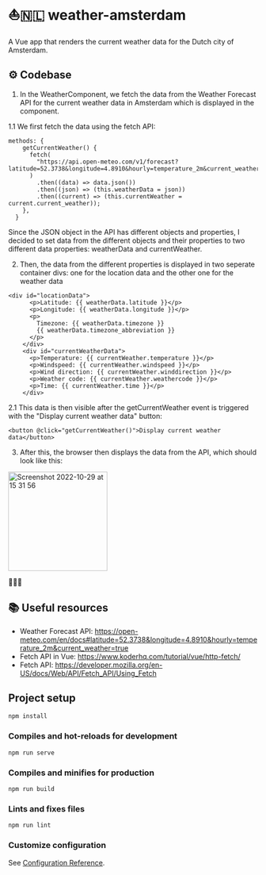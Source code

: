 # ⛵🇳🇱 weather-amsterdam

A Vue app that renders the current weather data for the Dutch city of Amsterdam.

## ⚙️ Codebase

1. In the WeatherComponent, we fetch the data from the Weather Forecast API for the current weather data in Amsterdam which is displayed in the component.

1.1 We first fetch the data using the fetch API:

```
methods: {
    getCurrentWeather() {
      fetch(
        "https://api.open-meteo.com/v1/forecast?latitude=52.3738&longitude=4.8910&hourly=temperature_2m&current_weather=true"
      )
        .then((data) => data.json())
        .then((json) => (this.weatherData = json))
        .then((current) => (this.currentWeather = current.current_weather));
    },
  }
```

Since the JSON object in the API has different objects and properties, I decided to set data from the different objects and their properties to two different data properties: weatherData and currentWeather.

2. Then, the data from the different properties is displayed in two seperate container divs: one for the location data and the other one for the weather data

```
<div id="locationData">
      <p>Latitude: {{ weatherData.latitude }}</p>
      <p>Longitude: {{ weatherData.longitude }}</p>
      <p>
        Timezone: {{ weatherData.timezone }}
        {{ weatherData.timezone_abbreviation }}
      </p>
    </div>
    <div id="currentWeatherData">
      <p>Temperature: {{ currentWeather.temperature }}</p>
      <p>Windspeed: {{ currentWeather.windspeed }}</p>
      <p>Wind direction: {{ currentWeather.winddirection }}</p>
      <p>Weather code: {{ currentWeather.weathercode }}</p>
      <p>Time: {{ currentWeather.time }}</p>
    </div>
```

2.1 This data is then visible after the getCurrentWeather event is triggered with the "Display current weather data" button:

```
<button @click="getCurrentWeather()">Display current weather data</button>
```

3. After this, the browser then displays the data from the API, which should look like this:

<img width="200" alt="Screenshot 2022-10-29 at 15 31 56" src="https://user-images.githubusercontent.com/72168158/198837151-0d1891a0-22f1-42b4-923b-7a74d8621019.png">

🎉🎉🎉

## 📚 Useful resources

- Weather Forecast API: https://open-meteo.com/en/docs#latitude=52.3738&longitude=4.8910&hourly=temperature_2m&current_weather=true
- Fetch API in Vue: https://www.koderhq.com/tutorial/vue/http-fetch/
- Fetch API: https://developer.mozilla.org/en-US/docs/Web/API/Fetch_API/Using_Fetch

## Project setup
```
npm install
```

### Compiles and hot-reloads for development
```
npm run serve
```

### Compiles and minifies for production
```
npm run build
```

### Lints and fixes files
```
npm run lint
```

### Customize configuration
See [Configuration Reference](https://cli.vuejs.org/config/).
